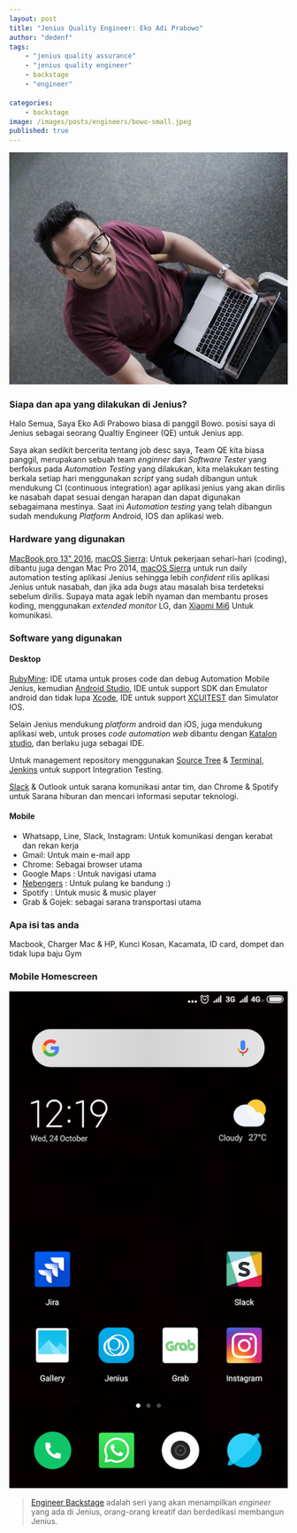 ```yaml
---
layout: post
title: "Jenius Quality Engineer: Eko Adi Prabowo"
author: "dedenf"
tags:
    - "jenius quality assurance"
    - "jenius quality engineer"
    - backstage
    - "engineer"

categories: 
    - backstage
image: /images/posts/engineers/bowo-small.jpeg
published: true
---
```


[![Eko Adi Prabowo](/images/posts/engineers/bowo-small.jpeg)](/images/posts/engineers/bowo-large.jpeg)
### Siapa dan apa yang dilakukan di Jenius?
Halo Semua, Saya Eko Adi Prabowo biasa di panggil Bowo. posisi saya di Jenius sebagai seorang Qualtiy Engineer (QE) untuk Jenius app.

Saya akan sedikit bercerita tentang job desc saya, Team QE kita biasa panggil, merupakann sebuah team _enginner_ dari _Software Tester_ yang berfokus pada _Automation Testing_ yang dilakukan, kita melakukan testing berkala setiap hari menggunakan _script_ yang sudah dibangun untuk mendukung CI (continuous integration) agar aplikasi jenius yang akan dirilis ke nasabah dapat sesuai dengan harapan dan dapat digunakan sebagaimana mestinya. Saat ini _Automation testing_ yang telah dibangun sudah mendukung _Platform_ Android, IOS dan aplikasi web.
<!-- more -->

### Hardware yang digunakan
[MacBook pro 13” 2016](https://support.apple.com/kb/SP747), [macOS Sierra](https://en.wikipedia.org/wiki/MacOS_Sierra): Untuk pekerjaan sehari-hari (coding), dibantu juga dengan Mac Pro 2014, [macOS Sierra](https://en.wikipedia.org/wiki/MacOS_Sierra) untuk run daily automation testing aplikasi Jenius sehingga lebih _confident_ rilis aplikasi Jenius untuk nasabah, dan jika ada _bugs_ atau masalah bisa terdeteksi sebelum dirilis.
Supaya mata agak lebih nyaman dan membantu proses koding, menggunakan _extended monitor_ LG, dan [Xiaomi Mi6](https://www.mi.com/en/mi6/) Untuk komunikasi.

### Software yang digunakan
#### Desktop
[RubyMine](https://www.jetbrains.com/ruby/): IDE utama untuk proses code dan debug Automation Mobile Jenius, kemudian [Android Studio](https://developer.android.com/studio/), IDE untuk support SDK dan Emulator android dan tidak lupa [Xcode](https://developer.apple.com/xcode/), IDE untuk support [XCUITEST](https://appium.io/docs/en/drivers/ios-xcuitest/) dan Simulator IOS.

Selain Jenius mendukung _platform_ android dan iOS, juga mendukung aplikasi web, untuk proses _code automation web_ dibantu dengan [Katalon studio](https://www.katalon.com/), dan berlaku juga sebagai IDE.

Untuk management repository menggunakan [Source Tree](https://www.sourcetreeapp.com/) & [Terminal](https://en.wikipedia.org/wiki/Terminal_(macOS)), [Jenkins](https://jenkins.io/) untuk support Integration Testing. 

[Slack](https://slack.com/) & Outlook untuk sarana komunikasi antar tim, dan Chrome & Spotify untuk Sarana hiburan dan mencari informasi seputar teknologi.

#### Mobile
- Whatsapp, Line, Slack, Instagram: Untuk komunikasi dengan kerabat dan rekan kerja
- Gmail: Untuk main e-mail app
- Chrome: Sebagai browser utama
- Google Maps : Untuk navigasi utama
- [Nebengers](https://www.nebengers.com/) : Untuk pulang ke bandung :)
- Spotify : Untuk music & music player
- Grab & Gojek: sebagai sarana transportasi utama

 
### Apa isi tas anda
Macbook, Charger Mac & HP, Kunci Kosan, Kacamata, ID card, dompet dan tidak lupa baju Gym

### Mobile Homescreen
[![Eko Adi Prabowo homescreen](/images/posts/engineers/bowo-hs-small.png)](/images/posts/engineers/bowo-hs-large.png)

>[Engineer Backstage](/categories/engineer/) adalah seri yang akan menampilkan _engineer_  yang ada di Jenius, orang-orang kreatif dan berdedikasi membangun Jenius.
